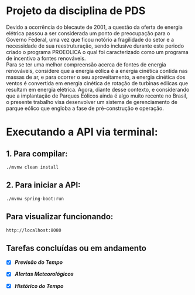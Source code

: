 # Projeto da disciplina de PDS

Devido a ocorrência do blecaute de 2001, a questão da oferta de energia elétrica passou a ser considerada um ponto de preocupação para o Governo Federal, uma vez que ficou notório a fragilidade do setor e a necessidade de sua reestruturação, sendo inclusive durante este periodo criado o programa PROEOLICA o qual foi caracterizado como um programa de incentivo a fontes renováveis.  
Para se ter uma melhor compreensão acerca de fontes de energia renováveis, considere que a energia eólica é a energia cinética contida nas massas de ar, e para ocorrer o seu aproveitamento, a energia cinética dos ventos é convertida em energia cinética de rotação de turbinas eólicas que resultam em energia elétrica. Agora, diante desse contexto, e considerando que a implantação de Parques Eólicos ainda é algo muito recente no Brasil, o presente trabalho visa desenvolver um sistema de gerenciamento de parque eólico que engloba a fase de pré-construção e operação.


# Executando a API via terminal:

## 1. Para compilar:
   
    ./mvnw clean install

## 2. Para iniciar a API:

    ./mvnw spring-boot:run


## Para visualizar funcionando:

    http://localhost:8080

## Tarefas concluídas ou em andamento

- [X]    __*Previsão do Tempo*__

- [X]    __*Alertas Meteorológicos*__

- [X]    __*Histórico do Tempo*__


